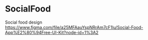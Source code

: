 # SocialFood
Social food
 design https://www.figma.com/file/a25MFAauYspNRrAm7cF1lu/Social-Food-App%E2%80%94Free-UI-Kit?node-id=1%3A2
